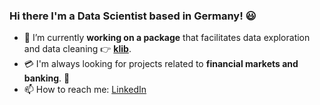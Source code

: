 ### Hi there I'm a Data Scientist based in Germany! 😃

- 🐍 I’m currently **working on a package** that facilitates data exploration and data cleaning 👉 **[klib](https://github.com/akanz1/klib)**.
- 💳 I'm always looking for projects related to **financial markets and banking**. 🏦
- 📫 How to reach me: [LinkedIn](https://www.linkedin.com/in/akanz/)

